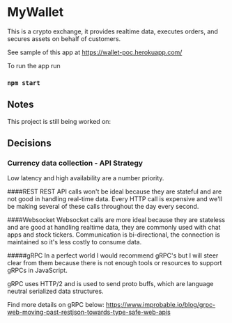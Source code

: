 # MyWallet 

This is a crypto exchange, it provides realtime data, executes orders, and secures assets on behalf of customers. 

See sample of this app at https://wallet-poc.herokuapp.com/

To run the app run 
### `npm start`



## Notes

This project is still being worked on:

## Decisions
### Currency data collection - API Strategy
Low latency and high availability are a number priority. 

####REST
REST API calls won't be ideal because they are stateful and are not good in handling real-time data. Every HTTP call is expensive and we'll be making several of these calls throughout the day every second. 

####Websocket
Websocket calls are more ideal because they are stateless and are good at handling realtime data, they are commonly used with chat apps and stock tickers. Communication is bi-directional, the connection is maintained so it's less costly to consume data.

#####gRPC
In a perfect world I would recommend gRPC's but I will steer clear from them because there is not enough tools or resources to support gRPCs in JavaScript. 

gRPC uses HTTP/2 and is used to send proto buffs, which are language neutral serialized data structures. 

Find more details on gRPC below:
https://www.improbable.io/blog/grpc-web-moving-past-restjson-towards-type-safe-web-apis

